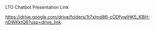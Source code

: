 LTO Chatbot Presentation Link

https://drive.google.com/drive/folders/1t7xlmd86-cODfywlHK5_KBH-nDWKktQ6?usp=drive_link